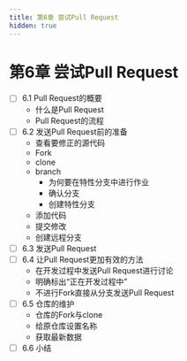 ```yaml
---
title: 第6章 尝试Pull Request
hidden: true
---
```


# 第6章 尝试Pull Request

- [ ] 6.1 Pull Request的概要
  - 什么是Pull Request
  - Pull Request的流程
- [ ] 6.2 发送Pull Request前的准备
  - 查看要修正的源代码
  - Fork
  - clone
  - branch
    - 为何要在特性分支中进行作业
    - 确认分支
    - 创建特性分支
  - 添加代码
  - 提交修改
  - 创建远程分支
- [ ] 6.3 发送Pull Request
- [ ] 6.4 让Pull Request更加有效的方法
  - 在开发过程中发送Pull Request进行讨论
  - 明确标出“正在开发过程中”
  - 不进行Fork直接从分支发送Pull Request
- [ ] 6.5 仓库的维护
  - 仓库的Fork与clone
  - 给原仓库设置名称
  - 获取最新数据
- [ ] 6.6 小结
